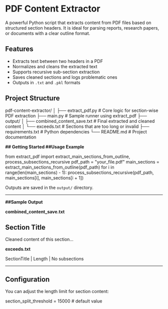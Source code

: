# PDF Content Extractor
A powerful Python script that extracts content from PDF files based on structured section headers. 
It is ideal for parsing reports, research papers, or documents with a clear outline format.

## Features

- Extracts text between two headers in a PDF
- Normalizes and cleans the extracted text
- Supports recursive sub-section extraction
- Saves cleaned sections and logs problematic ones
- Outputs in `.txt` and `.pkl` formats


##  Project Structure


pdf-content-extractor/
│
├── extract\_pdf.py               # Core logic for section-wise PDF extraction
├── main.py                      # Sample runner using extract\_pdf
├── output/
│   ├── combined\_content\_save.txt  # Final extracted and cleaned content
│   └── exceeds.txt                # Sections that are too long or invalid
├── requirements.txt             # Python dependencies
└── README.md                    # Project documentation


**## Getting Started
##Usage Example**


from extract_pdf import extract_main_sections_from_outline, process_subsections_recursive
pdf_path = "your_file.pdf"
main_sections = extract_main_sections_from_outline(pdf_path)
for i in range(len(main_sections) - 1):
    process_subsections_recursive(pdf_path, main_sections[i], main_sections[i + 1])

Outputs are saved in the `output/` directory.

---

**##Sample Output**

**combined\_content\_save.txt**

Section Title
-----------------------------
Cleaned content of this section...

**exceeds.txt**

SectionTitle | Length | No subsections

---

## Configuration

You can adjust the length limit for section content:

section_split_threshold = 15000  # default value
